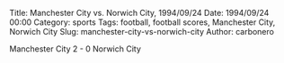 Title: Manchester City vs. Norwich City, 1994/09/24
Date: 1994/09/24 00:00
Category: sports
Tags: football, football scores, Manchester City, Norwich City
Slug: manchester-city-vs-norwich-city
Author: carbonero


Manchester City 2 - 0 Norwich City
